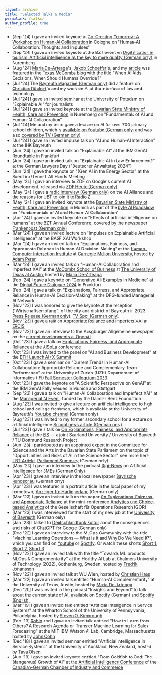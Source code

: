 ```yaml
---
layout: archive
title: "Selected Talks & Media"
permalink: /talks/
author_profile: true
---
```


- \[Sep '24\] I gave an invited keynote at [Co-Creating Tomorrow: A Workshop on Human-AI Collaboration](https://econtribute.de/event/co-creating-tomorrow-a-workshop-on-human-ai-collaboration/) in Cologne on "Human-AI Collaboration: Thoughts and Impulses"
- \[Sep '24\] I gave an invited keynote at the BZT event on [Digitalization in tourism: Artificial intelligence as the key to more quality (German only)](https://bzt.bayern/digitalisierung-tourismus-ki-qualitaet/) in Nuremberg
- \[Aug '24\] [Maria De-Arteaga](https://mariadearteaga.com/)'s, [Jakob Schoeffer](https://jakobschoeffer.github.io/)'s, and my [article](https://arxiv.org/pdf/2209.11812.pdf) was featured in the [Texas McCombs blog](https://medium.com/texas-mccombs/when-ai-aids-decisions-when-should-humans-override-2805a8698dd5) with the title "When AI Aids Decisions, When Should Humans Override?"
- \[Jul '24\] The [Bayreuth Magazine (German only)](https://issuu.com/gmkbayreuth/docs/bt_magazin_2024_web_ok/120) did a feature on [Christian Rückert](https://www.strafrecht2.uni-bayreuth.de/de/team/Prof_-Dr_-Christian-Rueckert/index.php)'s and my work on AI at the interface of law and technology.
- \[Jul '24\] I gave an invited seminar at the University of Potsdam on "Explainable AI" for journalists 
- \[Jul '24\] I gave an invited keynote at the [Bavarian State Ministry of Health, Care and Prevention](https://www.stmgp.bayern.de/) in Nuremberg on "Fundamentals of AI and Human-AI Collaboration"
- \[Jul '24\] Me and my team gave a lecture on AI for over 700 primary school children, which is [available on Youtube (German only)](https://youtu.be/lkxBAV-L3N4) and was also [covered by TV (German only)](https://www.tvo.de/mediathek/video/kinderuni-bayreuth-die-studenten-von-morgen-erobern-den-vorlesungssaal/)
- \[Jul '24\] I gave an invited impulse talk on "AI and Human-AI Interaction" at the IHK Bayreuth
- \[Jun '24\] I gave an invited talk on "Explainable AI" at the IBM GenAI Roundtable in Frankfurt
- \[Jun '24\] I gave an invited talk on "Explainable AI in Law Enforcement?" at the German Lawyers Day ("Deutscher Anwaltstag 2024")
- \[Jun '24\] I gave the keynote on "(Gen)AI in the Energy Sector" at the SuedLink/TenneT All Hands Meeting
- \[May '24\] I gave an interview to ZDF on Google's current AI development, released via [ZDF Heute (German only)](https://lnkd.in/eHB8e2gT)
- \[May '24\] I gave a [radio interview (German only)](https://lnkd.in/e9dU-YkM) on the AI Alliance and the reasons for UBT to join it to Radio Z
- \[May '24\] I gave an invited keynote at the [Bavarian State Ministry of Health, Care and Prevention](https://www.stmgp.bayern.de/) in Munich as part of the [byte AI Roadshow](https://www.byte.bayern/was-wir-machen/ki-roadshow/programm) on "Fundamentals of AI and Human-AI Collaboration"
- \[Apr '24\] I gave an invited keynote on "Effects of artificial intelligence on humans" at the [BZT](https://bzt.bayern/) Annual Conference, covered by the newspaper [Frankenpost (German only)](https://www.dropbox.com/scl/fi/pgkdytamhy8ep1agl74lc/Frankenpost.jpeg?rlkey=9m8154wh5dly3l9ana7raggvp&dl=0)
- \[Mar '24\] I gave an invited lecture on "Impulses on Explainable Artificial Intelligence" at the BASF XAI Workshop
- \[Mar '24\] I gave an invited talk on "Explanations, Fairness, and Appropriate Reliance in Human-AI Decision-Making" at the [Human-Computer Interaction Institute](https://hcii.cmu.edu/) at [Carnegie Mellon University](https://cmu.edu/), hosted by [Adam Perer](http://perer.org/) 
- \[Mar '24\] I gave an invited talk on "Human-AI Collaboration and Imperfect XAI" at the [McCombs School of Business](https://mccombs.utexas.edu/) at [The University of Texas at Austin](https://www.utexas.edu/), hosted by [Maria De-Arteaga](https://mariadearteaga.com/) 
- \[Feb '24\] I gave a keynote on "Generative AI: Examples in Medicine" at the [Digital Future Dialogue 2024](https://www.frankfurt-university.de/de/hochschule/fachbereich-3-wirtschaft-und-recht/forschung-und-transfer/forschungslabore/ditlab/digital-future-dialogue-2024/weitere-infos-zum-abendprogramm/) in Frankfurt
- \[Feb '24\] I gave a talk on "Explanations, Fairness, and Appropriate Reliance in Human-AI Decision-Making" at the DFG-funded Managerial AI Network
- \[Nov '23\] I was honored to give the keynote at the reception ("Wirtschaftsempfang") of the city and district of Bayreuth in 2023. [Press Release (German only)](https://www.landkreis-bayreuth.de/der-landkreis/pressemitteilungen/wirtschaftsempfang-2023-1/). [TV Spot (German only)](https://www.tvo.de/mediathek/video/wirtschaftsempfang-bayreuth-ki-die-zukunft-ist-jetzt/).
- \[Nov '23\] I gave a talk on [Appropriate Reliance and Imperfect XAI](https://arxiv.org/pdf/2307.13566.pdf) at [ERCIS](https://www.wi.uni-muenster.de/events/4635-appropriate-reliance-and-imperfect-explainable-ai)
- \[Nov '23\] I gave an interview to the Ausgburger Allgemeine newspaper on the [current developments at OpenAI](https://www.dropbox.com/scl/fi/5olmyaz30mt86n8kq1p1o/Augsburger_Allgemeine_Altman.pdf?rlkey=urxfz9jod57u567hzvo0k1hh1&dl=0)
- \[Oct '23\] I gave a talk on [Explanations, Fairness, and Appropriate Reliance](https://arxiv.org/pdf/2209.11812.pdf) at the [AISoLa conference](https://aisola.org/tracks/b1/friday/)
- \[Oct '23\] I was invited to the panel on "AI and Business Development" at the [ETH Launch AI+X Summit](https://www.launchxaisummit.ch/) 
- \[Oct '23\] I gave a seminar on "Current Trends in Human-AI Collaboration: Appropriate Reliance and Complementary Team Performance" at the University of Zurich (UZH) Departement of Informatics (IFI) [Fall Semester Colloquium 2023](https://www.ifi.uzh.ch/en/studies/phd/colloquium/fall-2023.html#K%C3%BChl) 
- \[Oct '23\] I gave the keynote on "A Scientific Perspective on GenAI" at the IBM GenAI Rally venues in Munich and Stuttgart
- \[Sep '23\] I gave a talk on "Human-AI Collaboration and Imperfect XAI" at the [Managerial AI Event](https://www.daimler-benz-stiftung.de/cms/en/research/ladenburg-roundtable/management-decisions-with-artificial-intelligence.html), funded by the Daimler Benz Foundation
- \[Aug '23\] I was invited to give a lecture on artificial intelligence to high school and college freshmen, which is available at the University of Bayreuth's [Youtube channel](https://www.youtube.com/watch?v=y6hzbw6ref4) (German only)
- \[Aug '23\] I was invited to my former secondary school for a lecture on artificial intelligence [School news article (German only)](https://www.gesamtschule-wittmund.de/neuigkeiten/190-vortrag-kuenstliche-intelligenz)
- \[Jul '23\] I gave a talk on [On Explanations, Fairness, and Appropriate Reliance](https://arxiv.org/abs/2209.11812) at the [EIS](https://explainable-intelligent.systems/) — a joint Saarland University / University of Bayreuth / TU Dortmund Research Project
- \[Jun '23\] I participated as an appointed expert in the Committee for Science and the Arts in the Bavarian State Parliament on the topic of "Opportunities and Risks of AI in the Science Sector", see more here [UBT Article](https://ubtaktuell.uni-bayreuth.de/ki-im-landtag-kuehl), [Parliament Summary](https://www.bayern.landtag.de/aktuelles/aus-den-ausschuessen/wissenschaftsausschuss-anhoerung-chancen-und-risiken-von-ki-im-wissenschaftsbetrieb/) (German only)
- \[May '23\] I gave an interview to the podcast [Digi-News](https://podcasts.apple.com/de/podcast/folge-8-ki-f%C3%BCr-kmu/id1553734487?i=1000612483945) on Artificial Intelligence for SMEs (German Only)
- \[Apr '23\] I gave an interview in the local newspaper [Bayrische Rundschau](https://www.dropbox.com/s/6jj97ih5afbvsia/BR_ChatGPT.pdf?dl=0) (German only)
- \[Apr '23\] I was featured in a portrait article in the local paper of my hometown, [Anzeiger für Harlingerland](https://www.dropbox.com/s/icdqsu8b7xsapi5/Harlinger_UBT.pdf?dl=0) (German only)
- \[Mar '23\] I gave an invited talk on the paper [On Explanations, Fairness, and Appropriate Reliance](https://arxiv.org/pdf/2209.11812.pdf) at the mini-conference [Analytics und Choice-based Analytics](https://www.gor-ev.de/wp-content/uploads/2023/03/EinladungAGAnalytics2023_V2.pdf) of the Gesellschaft für Operations Research (GOR)
- \[Mar '23\] I was interviewed for the start of my new job at the [University of Bayreuth](https://www.youtube.com/watch?v=ST-kjYUSj_g) (German only)
- \[Jan '23\] I talked to [Deutschlandfunk Kultur](https://www.deutschlandfunkkultur.de/chatbots-suchmaschinen-chatgpt-google-microsoft-bing-100.html) about the consequences and risks of ChatGPT for Google (German only)
- \[Dec '22\] I gave an interview to the MLOps Community with the title "Machine Learning Operations — What is it and Why Do We Need It?", which you can find on [Youtube](https://www.youtube.com/watch?v=FgaKl5XsuMc) or [Spotify](https://open.spotify.com/episode/75GBfKNBPrYKwL4zEon1sI?si=55b6b603b70a4948). Or watch these shorts [Short 1](https://www.youtube.com/shorts/RYUear573iA), [Short 2](https://www.youtube.com/shorts/yBjeO9q8cQ4), [Short 3](https://www.youtube.com/shorts/nOECkr7oIak) 
- \[Nov '22\] I gave an invited talk with the title "Towards ML products: MLOps & Complementarity" at the Healthy AI Lab at Chalmers University of Technology (2022), Gothenburg, Sweden, hosted by [Fredrik Johansson](https://www.healthyai.se/people/fredrik)
- \[Nov '22\] I gave an invited talk at WU Wien, hosted by [Christian Haas](https://bach.wu.ac.at/d/research/ma/18957/)
- \[Mar '22\] I gave an invited talk entitled "Human-AI Complementarity" at the University of Texas, Austin, hosted by [Maria De-Arteaga](https://mariadearteaga.com/)
- \[Dec '20\] I was invited to the podcast "Insights and Beyond" to talk about the current state of AI, available on [Spotify (German)](https://open.spotify.com/episode/6VFmjwAPYq64aavxcWKtBQ?si=fc14a44f1b924648) and [Spotify (English)](https://open.spotify.com/episode/59ri1J9SQE2O9M4WmJd48v?si=df8b14b35b49476f)
- \[Mar '19\] I gave an invited talk entitled "Artificial Intelligence in Service Systems" at the Wharton School of the University of Pennsylvania, Philadelphia, hosted by [Steven O. Kimbrough](https://oid.wharton.upenn.edu/profile/sok/#research)
- \[Feb '19\] [Robin](https://www.robinhirt.com/) and I gave an invited talk entitled "How to Learn from Others? A Research Agenda on Transfer Machine Learning for Sales Forecasting" at the MIT-IBM Watson AI Lab, Cambridge, Massachusetts hosted by [John Cohn](https://en.wikipedia.org/wiki/John_Cohn)
- \[Dec '18\] I gave an invited seminar entitled "Artificial Intelligence in Service Systems" at the University of Auckland, New Zealand, hosted by [Tava Olsen](https://www.exec.auckland.ac.nz/programmes-and-courses-for-individuals/short-courses/presenter/?presenter=31363-tava-olsen)
- \[Jun '18\] I gave an invited keynote entitled "From Goldfish to God: The (dangerous) Growth of AI" at the [Artificial Intelligence Conference](https://docplayer.org/185370409-Artificial-intelligence-conference-in-karlsruhe-germany.html) of the [Canadian-German Chamber of Industry and Commerce](https://kanada.ahk.de/en/)
